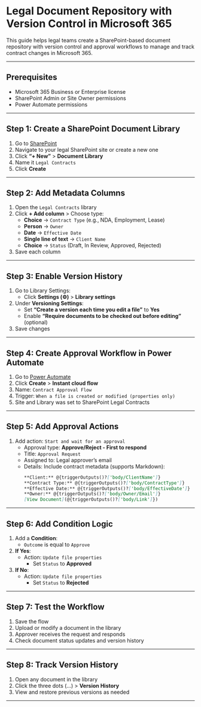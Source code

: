#  Legal Document Repository with Version Control in Microsoft 365

This guide helps legal teams create a SharePoint-based document repository with version control and approval workflows to manage and track contract changes in Microsoft 365.

---

##  Prerequisites

- Microsoft 365 Business or Enterprise license
- SharePoint Admin or Site Owner permissions
- Power Automate permissions

---

##  Step 1: Create a SharePoint Document Library

1. Go to [SharePoint](https://portal.office.com)
2. Navigate to your legal SharePoint site or create a new one
3. Click **“+ New”** > **Document Library**
4. Name it `Legal Contracts`
5. Click **Create**

---

##  Step 2: Add Metadata Columns

1. Open the `Legal Contracts` library
2. Click **+ Add column** > Choose type:
   - **Choice** → `Contract Type` (e.g., NDA, Employment, Lease)
   - **Person** → `Owner`
   - **Date** → `Effective Date`
   - **Single line of text** → `Client Name`
   - **Choice** → `Status` (Draft, In Review, Approved, Rejected)
3. Save each column

---

##  Step 3: Enable Version History

1. Go to Library Settings:
   - Click **Settings (⚙️)** > **Library settings**
2. Under **Versioning Settings**:
   - Set **“Create a version each time you edit a file”** to **Yes**
   - Enable **“Require documents to be checked out before editing”** (optional)
3. Save changes

---

##  Step 4: Create Approval Workflow in Power Automate

1. Go to [Power Automate](https://make.powerautomate.com/)
2. Click **Create** > **Instant cloud flow**
3. Name: `Contract Approval Flow`
4. Trigger: `When a file is created or modified (properties only)`
5. Site and Library was set to SharePoint Legal Contracts

---

##  Step 5: Add Approval Actions

1. Add action: `Start and wait for an approval`
   - Approval type: **Approve/Reject - First to respond**
   - Title: `Approval Request`
   - Assigned to: Legal approver’s email
   - Details: Include contract metadata (supports Markdown):
     ```markdown
     **Client:** @{triggerOutputs()?['body/ClientName']}
     **Contract Type:** @{triggerOutputs()?['body/ContractType']}
     **Effective Date:** @{triggerOutputs()?['body/EffectiveDate']}
     **Owner:** @{triggerOutputs()?['body/Owner/Email']}
     [View Document](@{triggerOutputs()?['body/Link']})
     ```

---

##  Step 6: Add Condition Logic

1. Add a **Condition**:
   - `Outcome` is equal to `Approve`
2. **If Yes**:
   - Action: `Update file properties`
     - Set `Status` to **Approved**
3. **If No**:
   - Action: `Update file properties`
     - Set `Status` to **Rejected**

---

##  Step 7: Test the Workflow

1. Save the flow
2. Upload or modify a document in the library
3. Approver receives the request and responds
4. Check document status updates and version history

---

##  Step 8: Track Version History

1. Open any document in the library
2. Click the three dots (…) > **Version History**
3. View and restore previous versions as needed

---

